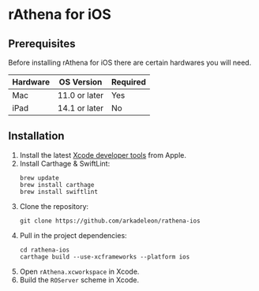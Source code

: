 # rAthena for iOS

## Prerequisites
Before installing rAthena for iOS there are certain hardwares you will need.

Hardware | OS Version | Required
------|------|------
Mac | 11.0 or later | Yes
iPad | 14.1 or later | No

## Installation 

1. Install the latest [Xcode developer tools](https://developer.apple.com/xcode/downloads/) from Apple.
1. Install Carthage & SwiftLint:
    ```shell
    brew update
    brew install carthage
    brew install swiftlint
    ```
1. Clone the repository:
    ```shell
    git clone https://github.com/arkadeleon/rathena-ios
    ```
1. Pull in the project dependencies:
    ```shell
    cd rathena-ios
    carthage build --use-xcframeworks --platform ios
    ```
1. Open `rAthena.xcworkspace` in Xcode.
1. Build the `ROServer` scheme in Xcode.
